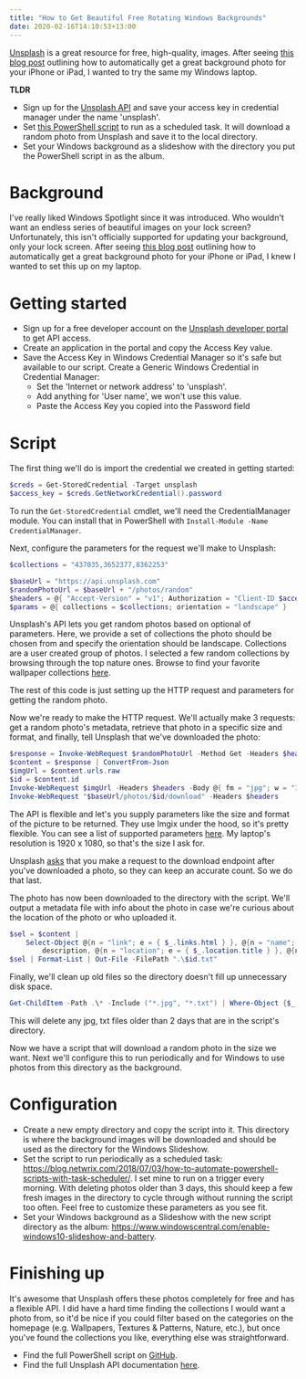 ```yaml
---
title: "How to Get Beautiful Free Rotating Windows Backgrounds"
date: 2020-02-16T14:10:53+13:00
---
```


[Unsplash](https://unsplash.com/) is a great resource for free, high-quality, images. After seeing [this blog post](https://thenextweb.com/basics/2019/07/05/how-to-grab-beautiful-free-wallpapers-for-your-iphone-or-ipad-with-a-quick-shortcut/) outlining how to automatically get a great background photo for your iPhone or iPad, I wanted to try the same my Windows laptop.

**TLDR**

- Sign up for the [Unsplash API](https://unsplash.com/developers) and save your access key in credential manager under the name 'unsplash'.
- Set [this PowerShell script](https://github.com/hwustrack/GetUnsplashWallpaperPs) to run as a scheduled task. It will download a random photo from Unsplash and save it to the local directory.
- Set your Windows background as a slideshow with the directory you put the PowerShell script in as the album.

# Background
I've really liked Windows Spotlight since it was introduced. Who wouldn't want an endless series of beautiful images on your lock screen? Unfortunately, this  isn't officially supported for updating your background, only your lock screen. After seeing [this blog post](https://thenextweb.com/basics/2019/07/05/how-to-grab-beautiful-free-wallpapers-for-your-iphone-or-ipad-with-a-quick-shortcut/) outlining how to automatically get a great background photo for your iPhone or iPad, I knew I wanted to set this up on my laptop.

# Getting started
- Sign up for a free developer account on the [Unsplash developer portal](https://unsplash.com/developers) to get API access.
- Create an application in the portal and copy the Access Key value.
- Save the Access Key in Windows Credential Manager so it's safe but available to our script. Create a Generic Windows Credential in Credential Manager:
  - Set the 'Internet or network address' to 'unsplash'.
  - Add anything for 'User name', we won't use this value.
  - Paste the Access Key you copied into the Password field

# Script
The first thing we'll do is import the credential we created in getting started:
```ps1
$creds = Get-StoredCredential -Target unsplash
$access_key = $creds.GetNetworkCredential().password
```
To run the `Get-StoredCredential` cmdlet, we'll need the CredentialManager module. You can install that in PowerShell with `Install-Module -Name CredentialManager`.

Next, configure the parameters for the request we'll make to Unsplash:
```ps1
$collections = "437035,3652377,8362253"

$baseUrl = "https://api.unsplash.com"
$randomPhotoUrl = $baseUrl + "/photos/random"
$headers = @{ "Accept-Version" = "v1"; Authorization = "Client-ID $access_key" }
$params = @{ collections = $collections; orientation = "landscape" }
```
Unsplash's API lets you get random photos based on optional of parameters. Here, we provide a set of collections the photo should be chosen from and specify the orientation should be landscape. Collections are a user created group of photos. I selected a few random collections by browsing through the top nature ones. Browse to find your favorite wallpaper collections [here](https://unsplash.com/explore/collections).

The rest of this code is just setting up the HTTP request and parameters for getting the random photo.

Now we're ready to make the HTTP request. We'll actually make 3 requests: get a random photo's metadata, retrieve that photo in a specific size and format, and finally, tell Unsplash that we've downloaded the photo:
```ps1
$response = Invoke-WebRequest $randomPhotoUrl -Method Get -Headers $headers -Body $params
$content = $response | ConvertFrom-Json
$imgUrl = $content.urls.raw
$id = $content.id
Invoke-WebRequest $imgUrl -Headers $headers -Body @{ fm = "jpg"; w = "1920"; q = "80" } -OutFile ".\$id.jpg"
Invoke-WebRequest "$baseUrl/photos/$id/download" -Headers $headers
```
The API is flexible and let's you supply parameters like the size and format of the picture to be returned. They use Imgix under the hood, so it's pretty flexible. You can see a list of supported parameters [here](https://unsplash.com/documentation#supported-parameters). My laptop's resolution is 1920 x 1080, so that's the size I ask for.

Unsplash [asks](https://help.unsplash.com/en/articles/2511258-guideline-triggering-a-download) that you make a request to the download endpoint after you've downloaded a photo, so they can keep an accurate count. So we do that last.

The photo has now been downloaded to the directory with the script. We'll output a metadata file with info about the photo in case we're curious about the location of the photo or who uploaded it.
```ps1
$sel = $content | 
    Select-Object @{n = "link"; e = { $_.links.html } }, @{n = "name"; e = { $_.user.name } }, 
        description, @{n = "location"; e = { $_.location.title } }, @{n = "retrieval time"; e = { Get-Date } }
$sel | Format-List | Out-File -FilePath ".\$id.txt"
```

Finally, we'll clean up old files so the directory doesn't fill up unnecessary disk space.
```ps1
Get-ChildItem -Path .\* -Include ("*.jpg", "*.txt") | Where-Object {$_.CreationTime -lt (Get-Date).AddDays(-3)} | Remove-Item
```
This will delete any jpg, txt files older than 2 days that are in the script's directory.

Now we have a script that will download a random photo in the size we want. Next we'll configure this to run periodically and for Windows to use photos from this directory as the background.

# Configuration

- Create a new empty directory and copy the script into it. This directory is where the background images will be downloaded and should be used as the directory for the Windows Slideshow.
- Set the script to run periodically as a scheduled task: https://blog.netwrix.com/2018/07/03/how-to-automate-powershell-scripts-with-task-scheduler/. I set mine to run on a trigger every morning. With deleting photos older than 3 days, this should keep a few fresh images in the directory to cycle through without running the script too often. Feel free to customize these parameters as you see fit.
- Set your Windows background as a Slideshow with the new script directory as the album: https://www.windowscentral.com/enable-windows10-slideshow-and-battery.

# Finishing up
It's awesome that Unsplash offers these photos completely for free and has a flexible API. I did have a hard time finding the collections I would want a photo from, so it'd be nice if you could filter based on the categories on the homepage (e.g. Wallpapers, Textures & Patterns, Nature, etc.), but once you've found the collections you like, everything else was straightforward.

- Find the full PowerShell script on [GitHub](https://github.com/hwustrack/GetUnsplashWallpaperPs).
- Find the full Unsplash API documentation [here](https://unsplash.com/documentation).